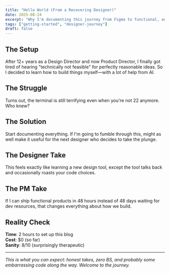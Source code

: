 ```yaml
---
title: "Hello World (From a Recovering Designer)"
date: 2025-08-24
excerpt: "Why I'm documenting this journey from Figma to functional, and what you can expect from someone who's been designing for 12+ years but coding for 12+ days."
tags: ["getting-started", "designer-journey"]
draft: false
---
```


## The Setup

After 12+ years as a Design Director and now Product Director, I finally got tired of hearing "technically not feasible" for perfectly reasonable ideas. So I decided to learn how to build things myself—with a lot of help from AI.

## The Struggle

Turns out, the terminal is still terrifying even when you're not 22 anymore. Who knew?

## The Solution

Start documenting everything. If I'm going to fumble through this, might as well make it useful for the next designer who decides to take the plunge.

## The Designer Take

This feels exactly like learning a new design tool, except the tool talks back and occasionally roasts your code choices.

## The PM Take

If I can ship functional products in 48 hours instead of 48 days waiting for dev resources, that changes everything about how we build.

## Reality Check

**Time**: 2 hours to set up this blog  
**Cost**: $0 (so far)  
**Sanity**: 8/10 (surprisingly therapeutic)

---

*This is what you can expect: honest takes, zero BS, and probably some embarrassing code along the way. Welcome to the journey.*